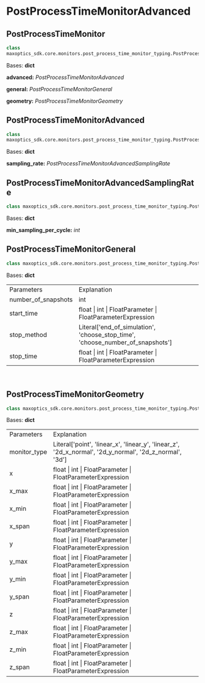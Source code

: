 # PostProcessTimeMonitorAdvanced

## PostProcessTimeMonitor

```py
class 
maxoptics_sdk.core.monitors.post_process_time_monitor_typing.PostProcessTimeMonitor(*args, **kwargs)
```
Bases: **dict**

**advanced:** *PostProcessTimeMonitorAdvanced*

**general:** *PostProcessTimeMonitorGeneral*

**geometry:** *PostProcessTimeMonitorGeometry*

## PostProcessTimeMonitorAdvanced

```py
class 
maxoptics_sdk.core.monitors.post_process_time_monitor_typing.PostProcessTimeMonitorAdvanced(*args, **kwargs)
```
Bases: **dict**

**sampling_rate:** *PostProcessTimeMonitorAdvancedSamplingRate*

## PostProcessTimeMonitorAdvancedSamplingRate

```py
class maxoptics_sdk.core.monitors.post_process_time_monitor_typing.PostProcessTimeMonitorAdvancedSamplingRate(*args, **kwargs)
```

Bases: **dict**

**min_sampling_per_cycle:** *int*

## PostProcessTimeMonitorGeneral

```py
class maxoptics_sdk.core.monitors.post_process_time_monitor_typing.PostProcessTimeMonitorGeneral(*args, **kwargs)
```
Bases: **dict**

<table class="custom-table">
  <tr>
    <td class="typeface">Parameters</td>
    <td class="typeface">Explanation</td>
  </tr>
  
  <tr>
    <td>number_of_snapshots</td>
    <td>int</td>
  </tr>
  <tr>
    <td>start_time</td>
    <td>float | int | FloatParameter | FloatParameterExpression</td>
  </tr>
  <tr>
    <td>stop_method</td>
    <td>Literal['end_of_simulation', 'choose_stop_time', 'choose_number_of_snapshots']</td>
  </tr>
  <tr>
    <td>stop_time</td>
    <td>float | int | FloatParameter | FloatParameterExpression</td>
  </tr>
</table>
<br/>

## PostProcessTimeMonitorGeometry

```py
class maxoptics_sdk.core.monitors.post_process_time_monitor_typing.PostProcessTimeMonitorGeometry(*args, **kwargs)
```
Bases: **dict**

<table class="custom-table">
  <tr>
    <td class="typeface">Parameters</td>
    <td class="typeface">Explanation</td>
  </tr>
  
  <tr>
    <td>monitor_type</td>
    <td>Literal['point', 'linear_x', 'linear_y', 'linear_z', '2d_x_normal', '2d_y_normal', '2d_z_normal', '3d']</td>
  </tr>
  <tr>
    <td>x</td>
    <td>float | int | FloatParameter | FloatParameterExpression</td>
  </tr>
  <tr>
    <td>x_max</td>
    <td>float | int | FloatParameter | FloatParameterExpression</td>
  </tr>
  <tr>
    <td>x_min</td>
    <td>float | int | FloatParameter | FloatParameterExpression</td>
  </tr>
  <tr>
    <td>x_span</td>
    <td>float | int | FloatParameter | FloatParameterExpression</td>
  </tr>
  <tr>
    <td>y</td>
    <td>float | int | FloatParameter | FloatParameterExpression</td>
  </tr>
  <tr>
    <td>y_max</td>
    <td>float | int | FloatParameter | FloatParameterExpression</td>
  </tr>
  <tr>
    <td>y_min</td>
    <td>float | int | FloatParameter | FloatParameterExpression</td>
  </tr>
  <tr>
    <td>y_span</td>
    <td>float | int | FloatParameter | FloatParameterExpression</td>
  </tr>
  <tr>
    <td>z</td>
    <td>float | int | FloatParameter | FloatParameterExpression</td>
  </tr>
  <tr>
    <td>z_max</td>
    <td>float | int | FloatParameter | FloatParameterExpression</td>
  </tr>
  <tr>
    <td>z_min</td>
    <td>float | int | FloatParameter | FloatParameterExpression</td>
  </tr>
  <tr>
    <td>z_span</td>
    <td>float | int | FloatParameter | FloatParameterExpression</td>
  </tr>
</table>